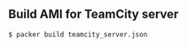 Build AMI for TeamCity server
-----------------------------

```shell
$ packer build teamcity_server.json
```

